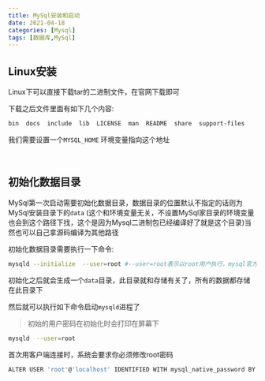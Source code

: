 ```yaml
---
title: MySql安装和启动
date: 2021-04-18
categories: [Mysql]
tags: [数据库,MySql] 
---
```


## Linux安装

Linux下可以直接下载tar的二进制文件，在官网下载即可

下载之后文件里面有如下几个内容:

```bash
bin  docs  include  lib  LICENSE  man  README  share  support-files
```

我们需要设置一个`MYSQL_HOME` 环境变量指向这个地址

​    

## 初始化数据目录

MySql第一次启动需要初始化数据目录，数据目录的位置默认不指定的话则为MySql安装目录下的`data` (这个和环境变量无关，不设置MySql家目录的环境变量也会到这个路径下找，这个是因为Mysql二进制包已经编译好了就是这个目录)当然也可以自己拿源码编译为其他路径

初始化数据目录需要执行一下命令:

```bash
mysqld --initialize  --user=root #--user=root表示以root用户执行，mysql官方不建议以root执行mysql，如果需要强制执行则需要指定--user=root
```

初始化之后就会生成一个`data`目录，此目录就和存储有关了，所有的数据都存储在此目录下

然后就可以执行如下命令启动`mysqld`进程了

> 初始的用户密码在初始化时会打印在屏幕下

```bash
mysqld  --user=root
```

首次用客户端连接时，系统会要求你必须修改root密码

```bash
ALTER USER 'root'@'localhost' IDENTIFIED WITH mysql_native_password BY '123';
```

